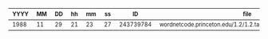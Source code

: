 | <sub><sup>**YYYY**</sup></sub> | <sub><sup>MM</sup></sub> | <sub><sup>DD</sup></sub> | <sub><sup>hh</sup></sub> | <sub><sup>mm</sup></sub> | <sub><sup>ss</sup></sub> | <sub><sup>ID</sup></sub> | <sub><sup>file</sup></sub> |  | <sub><sup>term</sup></sub> |
| - | - | - | - | - | - | - | - | - | - |
| <sub><sup>1988</sup></sub> | <sub><sup>11</sup></sub> | <sub><sup>29</sup></sub> | <sub><sup>21</sup></sub> | <sub><sup>23</sup></sub> | <sub><sup>27</sup></sub> | <sub><sup>243739784</sup></sub> | <sub><sup>wordnetcode.princeton.edu/1.2/1.2.tar.gz/1.2/dbfiles/noun.artifact</sup></sub> |  | <sub><sup>WordNet</sup></sub> |
